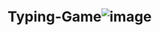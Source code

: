 # Typing-Game![image](https://github.com/Jaysenso/Typing-Game/assets/105051750/4ae36227-5a0c-4786-9417-763754180edf)
